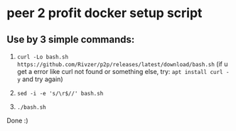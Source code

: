 # peer 2 profit docker setup script

## Use by 3 simple commands:

1. `curl -Lo bash.sh https://github.com/Rivzer/p2p/releases/latest/download/bash.sh`
  (if u get a error like curl not found or something else, try: `apt install curl -y` and try again)

2. `sed -i -e 's/\r$//' bash.sh`

3. `./bash.sh`

Done :)
